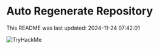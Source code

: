 # Auto Regenerate Repository

This README was last updated: 2024-11-24 07:42:01

 ![TryHackMe](https://tryhackme.com/badge/533634)